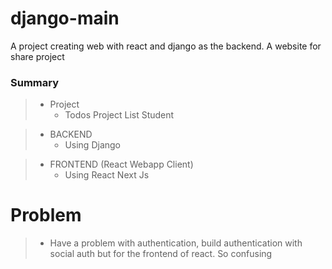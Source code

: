 # django-main
A project creating web with react and django as the backend. A website for share project

### Summary

> - Project
>   - Todos Project List Student

> - BACKEND 
>   - Using Django


> - FRONTEND (React Webapp Client)
>   - Using React Next Js

# Problem
> - Have a problem with authentication, build authentication with social auth but for the frontend of react. So confusing
